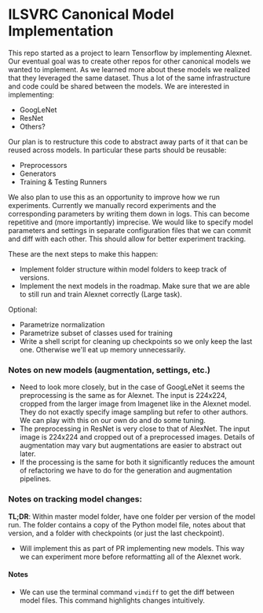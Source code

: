 # ILSVRC Canonical Model Implementation

This repo started as a project to learn Tensorflow by implementing Alexnet. 
Our eventual goal was to create other repos for other canonical models we
wanted to implement. As we learned more about these models we realized that
they leveraged the same dataset. Thus a lot of the same infrastructure and
code could be shared between the models. We are interested in implementing:

- GoogLeNet
- ResNet
- Others?

Our plan is to restructure this code to abstract away parts of it that can be
reused across models. In particular these parts should be reusable:

- Preprocessors
- Generators
- Training & Testing Runners

We also plan to use this as an opportunity to improve how we run experiments.
Currently we manually record experiments and the corresponding parameters by
writing them down in logs. This can become repetitive and (more importantly)
imprecise. We would like to specify model parameters and settings in separate
configuration files that we can commit and diff with each other. This should
allow for better experiment tracking.

These are the next steps to make this happen:
- Implement folder structure within model folders to keep track
  of versions.
- Implement the next models in the roadmap. Make sure that we
  are able to still run and train Alexnet correctly (Large task).
  
Optional:
- Parametrize normalization
- Parametrize subset of classes used for training
- Write a shell script for cleaning up checkpoints so we only keep the last one. 
  Otherwise we'll eat up memory unnecessarily. 
  
### Notes on new models (augmentation, settings, etc.)

- Need to look more closely, but in the case of GoogLeNet it seems the 
  preprocessing is the same as for Alexnet. The input is 224x224, cropped
  from the larger image from Imagenet like in the Alexnet model. They do
  not exactly specify image sampling but refer to other authors. We can 
  play with this on our own do and do some tuning.
- The preprocessing in ResNet is very close to that of AlexNet. The input
  image is 224x224 and cropped out of a preprocessed images. Details of
  augmentation may vary but augmentations are easier to abstract out later.
- If the processing is the same for both it significantly reduces the
  amount of refactoring we have to do for the generation and augmentation
  pipelines.
  
### Notes on tracking model changes:

**TL;DR**: Within master model folder, have one folder per version of the model run.
The folder contains a copy of the Python model file, notes about that version, 
and a folder with checkpoints (or just the last checkpoint).

- Will implement this as part of PR implementing new models. This way we can
  experiment more before reformatting all of the Alexnet work.

#### Notes

- We can use the terminal command `vimdiff` to get the diff between model files. This command 
  highlights changes intuitively.